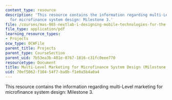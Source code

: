 ```yaml
---
content_type: resource
description: 'This resource contains the information regarding multi-Level marketing
  for microfinance system design: Milestone 3.'
file: /courses/mas-965-nextlab-i-designing-mobile-technologies-for-the-next-billion-users-fall-2008/70ef5062f10454f7ba8bf1e0a5b4a0a4_MITMAS_965F08_money_m3.pdf
file_type: application/pdf
learning_resource_types:
- Projects
ocw_type: OCWFile
parent_title: Projects
parent_type: CourseSection
parent_uid: 7b53ea3b-401e-0767-1816-c31fc0eee770
resourcetype: Document
title: Multi-Level Marketing for Microfinance System Design (Milestone 3)
uid: 70ef5062-f104-54f7-ba8b-f1e0a5b4a0a4
---
```

This resource contains the information regarding multi-Level marketing for microfinance system design: Milestone 3.

